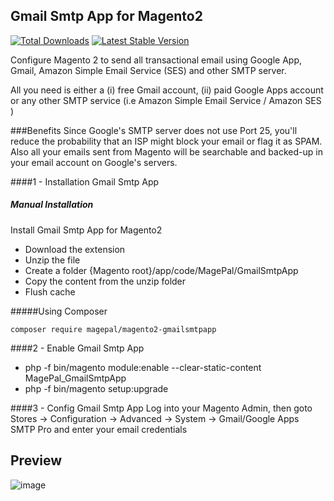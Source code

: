 ## Gmail Smtp App for Magento2

[![Total Downloads](https://poser.pugx.org/magepal/magento2-gmailsmtpapp/downloads)](https://packagist.org/packages/magepal/magento2-gmailsmtpapp)
[![Latest Stable Version](https://poser.pugx.org/magepal/magento2-gmailsmtpapp/v/stable)](https://packagist.org/packages/magepal/magento2-gmailsmtpapp)

Configure Magento 2 to send all transactional email using Google App, Gmail, Amazon Simple Email Service (SES) and other SMTP server. 

All you need is either a (i) free Gmail account, (ii) paid Google Apps account or any other SMTP service (i.e Amazon Simple Email Service / Amazon SES )

###Benefits
Since Google's SMTP server does not use Port 25, you'll reduce the probability that an ISP might block your email or flag it as SPAM. Also all your emails sent from Magento will be searchable and backed-up in your email account on Google's servers. 

####1 - Installation  Gmail Smtp App
##### Manual Installation
Install Gmail Smtp App for Magento2
 * Download the extension
 * Unzip the file
 * Create a folder {Magento root}/app/code/MagePal/GmailSmtpApp
 * Copy the content from the unzip folder
 * Flush cache


#####Using Composer

```
composer require magepal/magento2-gmailsmtpapp
```

####2 -  Enable Gmail Smtp App
 * php -f bin/magento module:enable --clear-static-content MagePal_GmailSmtpApp
 * php -f bin/magento setup:upgrade

####3 - Config Gmail Smtp App
Log into your Magento Admin, then goto Stores -> Configuration -> Advanced -> System -> Gmail/Google Apps SMTP Pro and enter your email credentials

## Preview
![image](https://cloud.githubusercontent.com/assets/1415141/18802388/7302402a-81b6-11e6-8c19-7a7f01be8743.png)

